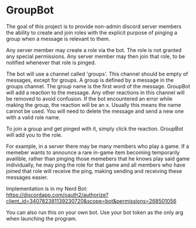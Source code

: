 # GroupBot

The goal of this project is to provide non-admin discord server members the ability to create and join roles with the explicit purpose of pinging a group when a message is relevant to them.

Any server member may create a role via the bot. The role is not granted any special permissions. Any server member may then join that role, to be notified whenever that role is pinged.

The bot will use a channel called 'groups'. This channel should be empty of messages, except for groups.
A group is defined by a message in the groups channel. The group name is the first word of the message.
GroupBot will add a reaction to the message. Any other reactions in this channel will be removed to avoid confusion. If the bot encountered an error while making the group, the reaction will be an x. Usually this means the name cannot be used. You will need to delete the message and send a new one with a valid role name.

To join a group and get pinged with it, simply click the reaction. GroupBot will add you to the role.

For example, in a server there may be many members who play a game. If a memeber wants to announce a rare in-game item becoming temporarily availible, rather than pinging those memebers that he knows play said game individually, he may ping the role for that game and all members who have joined that role will receive the ping, making sending and receiving these messages easier.

Implementation is in my Nerd Bot: https://discordapp.com/oauth2/authorize?client_id=340782381139230720&scope=bot&permissions=268501056

You can also run this on your own bot. Use your bot token as the only arg when launching the program.
